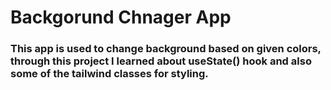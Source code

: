# Backgorund Chnager App

### This app is used to change background based on given colors, through this project I learned about useState() hook and also some of the tailwind classes for styling.